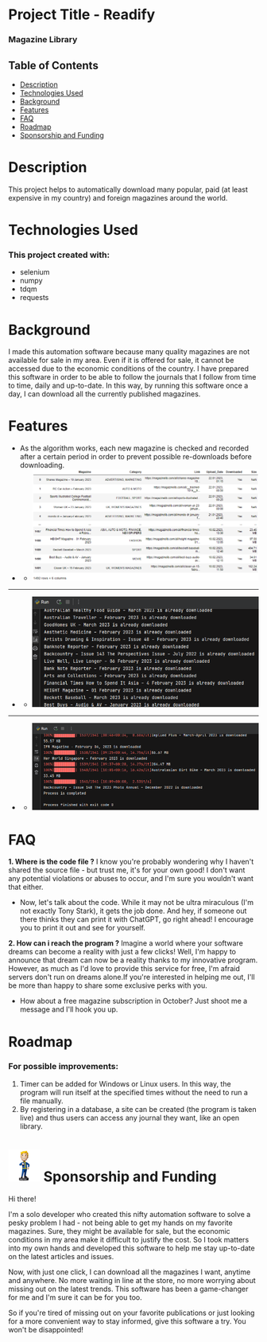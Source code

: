 # Project Title -  Readify

### **Magazine Library**

## Table of Contents

- [Description](#description)
- [Technologies Used](#technologies-used)
- [Background](#background)
- [Features](#features)
- [FAQ](#faq)
- [Roadmap](#roadmap)
- [Sponsorship and Funding](#sponsorship-and-funding)

# Description

This project helps to automatically download many popular, paid (at least expensive in my country) and foreign magazines around the world.

# Technologies Used

### This project created with:

* selenium
* numpy
* tdqm
* requests

# Background

I made this automation software because many quality magazines are not available for sale in my area. Even if it is offered for sale, it cannot be accessed due to the economic conditions of the country. I have prepared this software in order to be able to follow the journals that I follow from time to time, daily and up-to-date. In this way, by running this software once a day, I can download all the currently published magazines.

# Features

* As the algorithm works, each new magazine is checked and recorded after a certain period in order to prevent possible re-downloads before downloading.
* * ![image.png](assets/image.png?t=1676118216552)

---

* * ![image.png](assets/image2.png)

---

* * ![image.png](assets/image3.png)

# FAQ

**1. Where is the code file ?**
I know you're probably wondering why I haven't shared the source file - but trust me, it's for your own good! I don't want any potential violations or abuses to occur, and I'm sure you wouldn't want that either.

* Now, let's talk about the code. While it may not be ultra miraculous (I'm not exactly Tony Stark), it gets the job done. And hey, if someone out there thinks they can print it with ChatGPT, go right ahead! I encourage you to print it out and see for yourself.

**2. How can i reach the program ?**
Imagine a world where your software dreams can become a reality with just a few clicks! Well, I'm happy to announce that dream can now be a reality thanks to my innovative program. However, as much as I'd love to provide this service for free, I'm afraid servers don't run on dreams alone.If you're interested in helping me out, I'll be more than happy to share some exclusive perks with you.

* How about a free magazine subscription in October? Just shoot me a message and I'll hook you up.


# Roadmap

### For possible improvements:

1. Timer can be added for Windows or Linux users. In this way, the program will run itself at the specified times without the need to run a file manually.
2. By registering in a database, a site can be created (the program is taken live) and thus users can access any journal they want, like an open library.

# ![buble1.png](assets/buble.png?t=1676121287292) Sponsorship and Funding 



Hi there!

I'm a solo developer who created this nifty automation software to solve a pesky problem I had - not being able to get my hands on my favorite magazines. Sure, they might be available for sale, but the economic conditions in my area make it difficult to justify the cost. So I took matters into my own hands and developed this software to help me stay up-to-date on the latest articles and issues.

Now, with just one click, I can download all the magazines I want, anytime and anywhere. No more waiting in line at the store, no more worrying about missing out on the latest trends. This software has been a game-changer for me and I'm sure it can be for you too.

So if you're tired of missing out on your favorite publications or just looking for a more convenient way to stay informed, give this software a try. You won't be disappointed!
